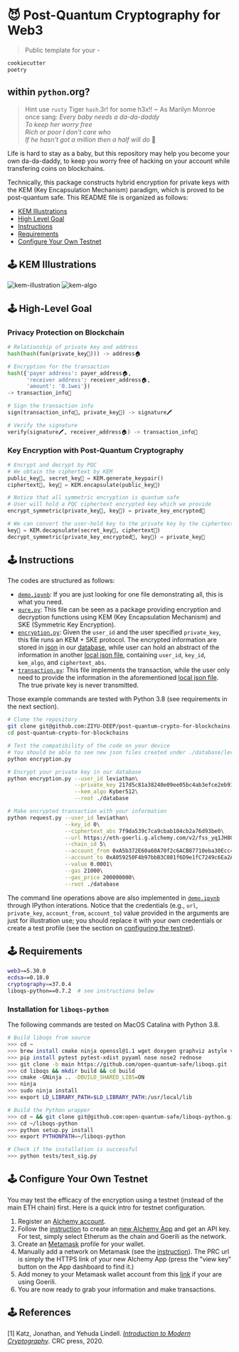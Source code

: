 # 😈 Post-Quantum Cryptography for Web3

> Public template for your -
```py
cookiecutter
poetry
```
within `python`.org?
---
> Hint use `rusty` Tiger `hash`.3r! for some h3x!!
~
As Marilyn Monroe once sang:
> *Every baby needs a da-da-daddy*\
> *To keep her worry free*\
> *Rich or poor I don't care who*\
> *If he hasn't got a million then a half will do* 💸

Life is hard to stay as a baby, but this repository may help you become your own da-da-daddy, to keep you worry free of hacking on your account while transfering coins on blockchains.

Technically, this package constructs hybrid encryption for private keys with the KEM (Key Encapsulation Mechanism) paradigm, which is proved to be post-quantum safe. This README file is organized as follows:
- [KEM Illustrations](#-kem-illustrations)
- [High Level Goal](#-high-level-goal)
- [Instructions](#-instructions)
- [Requirements](#-requirements)
- [Configure Your Own Testnet](#-configure-your-own-testnet)

## 🕹 KEM Illustrations
![kem-illustration](images/kem-illustration.png)
![kem-algo](images/kem-algo.png)
<!-- The key pair generation are run only once, and we assume that the secret key is stored securely by the receiver. -->
<!-- We assume that the channel is unsafe. -->
<!-- Suppose that if there is no EMS and we directly transmit the key, then this key may be intercepted and be used to decrypt the message. -->
<!-- Thus, KEM is introduced. In this case, only the ciphertext is transmitted (assuming that the secret key is pre-saved by the receiver). -->
<!-- Even if the attacker intercepts the ciphertext, he will not be able to guess even a bit for the key, which is used to encode the message. -->

## 🕹 High-Level Goal
### Privacy Protection on Blockchain
```python
# Relationship of private key and address
hash(hash(fun(private_key🔑))) -> address🏠

# Encryption for the transaction
hash({'payer address': payer_address🏠,
      'receiver address': receiver_address🏠,
      'amount': '0.1wei'})   
-> transaction_info🧾

# Sign the transaction info
sign(transaction_info🧾, private_key🔑) -> signature🖍

# Verify the signature
verify(signature🖍, receiver_address🏠) -> transaction_info🧾
```
### Key Encryption with Post-Quantum Cryptography
```python
# Encrypt and decrypt by PQC
# We obtain the ciphertext by KEM
public_key💉, secret_key🧬 = KEM.generate_keypair()
ciphertext📜, key💊 = KEM.encapsulate(public_key💉)

# Notice that all symmetric encryption is quantum safe
# User will hold a PQC ciphertext encrypted key which we provide
encrypt_symmetric(private_key🔑, key💊) = private_key_encrypted🔐

# We can convert the user-hold key to the private key by the ciphertext
key💊 = KEM.decapsulate(secret_key🧬, ciphertext📜)
decrypt_symmetric(private_key_encrypted🔐, key💊) = private_key🔑
```

## 🕹 Instructions
The codes are structured as follows:
- [`demo.ipynb`](https://github.com/ZIYU-DEEP/post-quantum-crypto-for-blockchains/blob/main/demo.ipynb): If you are just looking for one file demonstrating all, this is what you need.
- [`qure.py`](https://github.com/ZIYU-DEEP/post-quantum-crypto-for-blockchains/blob/main/encryption.py): This file can be seen as a package providing encryption and decryption functions using KEM (Key Encapsulation Mechanism) and SKE (Symmetric Key Encryption).
- [`encryption.py`](https://github.com/ZIYU-DEEP/post-quantum-crypto-for-blockchains/blob/main/encryption.py): Given the `user_id` and the user specified `private_key`, this file runs an KEM + SKE protocol. The encrypted information are stored in [json](https://github.com/ZIYU-DEEP/post-quantum-crypto-for-blockchains/blob/main/database/leviathan/0.json) in our [database](https://github.com/ZIYU-DEEP/post-quantum-crypto-for-blockchains/tree/main/database/), while user can hold an abstract of the information in another [local json file](https://github.com/ZIYU-DEEP/post-quantum-crypto-for-blockchains/blob/main/database/leviathan/0_local.json), containing `user_id`, `key_id`, `kem_algo`, and `ciphertext_abs`.
- [`transaction.py`](https://github.com/ZIYU-DEEP/post-quantum-crypto-for-blockchains/blob/main/transaction.py): This file implements the transaction, while the user only need to provide the information in the aforementioned [local json file](https://github.com/ZIYU-DEEP/post-quantum-crypto-for-blockchains/blob/main/database/leviathan/0_local.json). The true private key is never transmitted.

Those example commands are tested with Python 3.8 (see requirements in the next section).
```bash
# Clone the repository
git clone git@github.com:ZIYU-DEEP/post-quantum-crypto-for-blockchains.git
cd post-quantum-crypto-for-blockchains

# Test the compatibility of the code on your device
# You should be able to see new json files created under ./database/leviathan/
python encryption.py

# Encrypt your private key in our database
python encryption.py --user_id leviathan\
                     --private_key 217d5c81a38240e09ee05bc4ab3efce2eb91d24973162f9833ed18aa7b4460b9\
                     --kem_algo Kyber512\
                     --root ./database

# Make encrypted transaction with your information
python request.py --user_id leviathan\
                  --key_id 0\
                  --ciphertext_abs 7f9da539c7ca9cbab104cb2a76d93be0\
                  --url https://eth-goerli.g.alchemy.com/v2/fss_yq1JH8COJapGjbQCuaCD77JrjQRp\
                  --chain_id 5\
                  --account_from 0xA5b372E60a60A70f2c6ACB87710eba30Ecc4D479\
                  --account_to 0xA059250F4b97bbB3C081f6D9e1fC7249c6Ea2A0c\
                  --value 0.0001\
                  --gas 21000\
                  --gas_price 200000000\
                  --root ./database
```
The command line operations above are also implemented in [`demo.ipynb`](https://github.com/ZIYU-DEEP/post-quantum-crypto-for-blockchains/blob/main/demo.ipynb) through IPython interations. Notice that the credentials (e.g., `url`, `private_key`, `account_from`, `account_to`) value provided in the arguments are just for illustration use; you should replace it with your own credentials or create a test profile (see the section on [configuring the testnet](#-configure-your-own-testnet)).

## 🕹 Requirements
```bash
web3==5.30.0
ecdsa==0.18.0
cryptography==37.0.4
liboqs-python==0.7.2  # see instructions below
```
### Installation for `liboqs-python`
The following commands are tested on MacOS Catalina with Python 3.8.
```bash
# Build liboqs from source
>>> cd ~
>>> brew install cmake ninja openssl@1.1 wget doxygen graphviz astyle valgrind
>>> pip install pytest pytest-xdist pyyaml nose nose2 rednose
>>> git clone -b main https://github.com/open-quantum-safe/liboqs.git
>>> cd liboqs && mkdir build && cd build
>>> cmake -GNinja .. -DBUILD_SHARED_LIBS=ON
>>> ninja
>>> sudo ninja install
>>> export LD_LIBRARY_PATH=$LD_LIBRARY_PATH:/usr/local/lib

# Build the Python wrapper
>>> cd ~ && git clone git@github.com:open-quantum-safe/liboqs-python.git
>>> cd ~/liboqs-python
>>> python setup.py install
>>> export PYTHONPATH=~/liboqs-python

# Check if the installation is successful
>>> python tests/test_sig.py
```

## 🕹 Configure Your Own Testnet
You may test the efficacy of the encryption using a testnet (instead of the main ETH chain) first. Here is a quick intro for testnet configuration.
1. Register an [Alchemy account](https://www.alchemy.com/).
2. Follow the [instruction](https://docs.alchemy.com/docs/alchemy-quickstart-guide) to create an [new Alchemy App](https://dashboard.alchemy.com/apps) and get an API key. For test, simply select Etherum as the chain and Goerili as the network.
3. Create an [Metamask](https://metamask.io/) profile for your wallet.
4. Manually add a network on Metamask (see the [instruction](https://docs.alchemy.com/docs/how-to-add-alchemy-rpc-endpoints-to-metamask)). The PRC url is simply the HTTPS link of your new Alchemy App (press the "view key" button on the App dashboard to find it.)
5. Add money to your Metamask wallet account from this [link](https://goerlifaucet.com/) if your are using Goerili.
6. You are now ready to grab your information and make transactions.

## 🕹 References
[1] Katz, Jonathan, and Yehuda Lindell. [*Introduction to Modern Cryptography*](http://library.lol/main/E59B838EB90F79A638831BEDCEAA5179). CRC press, 2020.
